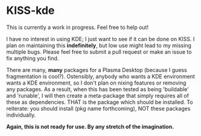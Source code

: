 # KISS-kde

This is currently a work in progress. Feel free to help out!

I have no interest in using KDE; I just want to see if it can be done on KISS. I plan on maintaining this __indefinitely__, but low use might lead to my missing multiple bugs. Please feel free to submit a pull request or make an issue to fix anything you find. 


There are many, __many__ packages for a Plasma Desktop (because I guess fragmentation is cool?). Ostensibly, anybody who wants a KDE environment wants a KDE environment, so I don't plan on nixing features or removing any packages. As a result, when this has been tested as being 'buildable' and 'runable', I will then create a meta-package that simply requires all of these as dependencies. THAT is the package which should be installed. To reiterate: you should install (pkg name forthcoming), NOT these packages individually. 



**Again, this is __not__ ready for use. By any stretch of the imagination.**
